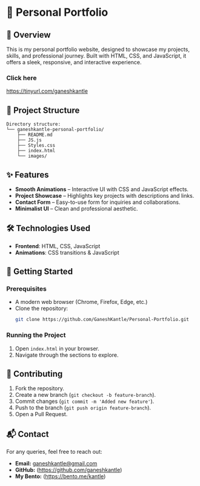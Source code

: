 # 🎨 Personal Portfolio

## 🚀 Overview
This is my personal portfolio website, designed to showcase my projects, skills, and professional journey. Built with HTML, CSS, and JavaScript, it offers a sleek, responsive, and interactive experience.

### Click here 
https://tinyurl.com/ganeshkantle

## 📂 Project Structure
```
Directory structure:
└── ganeshkantle-personal-portfolio/
    ├── README.md
    ├── JS.js
    ├── Styles.css
    ├── index.html
    └── images/
```

## ✨ Features
- **Smooth Animations** – Interactive UI with CSS and JavaScript effects.
- **Project Showcase** – Highlights key projects with descriptions and links.
- **Contact Form** – Easy-to-use form for inquiries and collaborations.
- **Minimalist UI** – Clean and professional aesthetic.

## 🛠️ Technologies Used
- **Frontend**: HTML, CSS, JavaScript
- **Animations**: CSS transitions & JavaScript

## 🚀 Getting Started
### Prerequisites
- A modern web browser (Chrome, Firefox, Edge, etc.)
- Clone the repository:
  ```sh
  git clone https://github.com/GaneshKantle/Personal-Portfolio.git
  ```

### Running the Project
1. Open `index.html` in your browser.
2. Navigate through the sections to explore.


## 🤝 Contributing
1. Fork the repository.
2. Create a new branch (`git checkout -b feature-branch`).
3. Commit changes (`git commit -m 'Added new feature'`).
4. Push to the branch (`git push origin feature-branch`).
5. Open a Pull Request.


## 📬 Contact
For any queries, feel free to reach out:
- **Email:** ganeshkantle@gmail.com
- **GitHub:** (https://github.com/ganeshkantle)
- **My Bento:** (https://bento.me/kantle)
